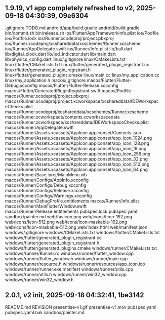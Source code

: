 
## 1.9.19, v1 app completely refreshed to v2, 2025-09-18 04:30:39, 09e6304
.gitignore
TODO.md
android/app/build.gradle
android/build.gradle
bin/commit.sh
bin/release.sh
ios/Flutter/AppFrameworkInfo.plist
ios/Podfile
ios/Podfile.lock
ios/Runner.xcodeproj/project.pbxproj
ios/Runner.xcodeproj/xcshareddata/xcschemes/Runner.xcscheme
ios/Runner/AppDelegate.swift
ios/Runner/Info.plist
lib/ball.dart
lib/digital_clock.dart
lib/led_indicator.dart
lib/main.dart
lib/physics_config.dart
linux/.gitignore
linux/CMakeLists.txt
linux/flutter/CMakeLists.txt
linux/flutter/generated_plugin_registrant.cc
linux/flutter/generated_plugin_registrant.h
linux/flutter/generated_plugins.cmake
linux/main.cc
linux/my_application.cc
linux/my_application.h
macos/.gitignore
macos/Flutter/Flutter-Debug.xcconfig
macos/Flutter/Flutter-Release.xcconfig
macos/Flutter/GeneratedPluginRegistrant.swift
macos/Podfile
macos/Runner.xcodeproj/project.pbxproj
macos/Runner.xcodeproj/project.xcworkspace/xcshareddata/IDEWorkspaceChecks.plist
macos/Runner.xcodeproj/xcshareddata/xcschemes/Runner.xcscheme
macos/Runner.xcworkspace/contents.xcworkspacedata
macos/Runner.xcworkspace/xcshareddata/IDEWorkspaceChecks.plist
macos/Runner/AppDelegate.swift
macos/Runner/Assets.xcassets/AppIcon.appiconset/Contents.json
macos/Runner/Assets.xcassets/AppIcon.appiconset/app_icon_1024.png
macos/Runner/Assets.xcassets/AppIcon.appiconset/app_icon_128.png
macos/Runner/Assets.xcassets/AppIcon.appiconset/app_icon_16.png
macos/Runner/Assets.xcassets/AppIcon.appiconset/app_icon_256.png
macos/Runner/Assets.xcassets/AppIcon.appiconset/app_icon_32.png
macos/Runner/Assets.xcassets/AppIcon.appiconset/app_icon_512.png
macos/Runner/Assets.xcassets/AppIcon.appiconset/app_icon_64.png
macos/Runner/Base.lproj/MainMenu.xib
macos/Runner/Configs/AppInfo.xcconfig
macos/Runner/Configs/Debug.xcconfig
macos/Runner/Configs/Release.xcconfig
macos/Runner/Configs/Warnings.xcconfig
macos/Runner/DebugProfile.entitlements
macos/Runner/Info.plist
macos/Runner/MainFlutterWindow.swift
macos/Runner/Release.entitlements
pubspec.lock
pubspec.yaml
sandbox/painter.md
web/favicon.png
web/icons/Icon-192.png
web/icons/Icon-512.png
web/icons/Icon-maskable-192.png
web/icons/Icon-maskable-512.png
web/index.html
web/manifest.json
windows/.gitignore
windows/CMakeLists.txt
windows/flutter/CMakeLists.txt
windows/flutter/generated_plugin_registrant.cc
windows/flutter/generated_plugin_registrant.h
windows/flutter/generated_plugins.cmake
windows/runner/CMakeLists.txt
windows/runner/Runner.rc
windows/runner/flutter_window.cpp
windows/runner/flutter_window.h
windows/runner/main.cpp
windows/runner/resource.h
windows/runner/resources/app_icon.ico
windows/runner/runner.exe.manifest
windows/runner/utils.cpp
windows/runner/utils.h
windows/runner/win32_window.cpp
windows/runner/win32_window.h

## 2.0.1, v2 init, 2025-09-18 04:32:41, 1be3142
README.md
REVISION
presentiae-v1.gif
presentiae-v1.mov
pubspec.yaml
pubspec.yaml.bak
sandbox/painter.md
